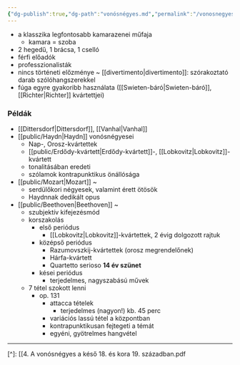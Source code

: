 ```yaml
---
{"dg-publish":true,"dg-path":"vonósnégyes.md","permalink":"/vonosnegyes/"}
---
```


- a klasszika legfontosabb kamarazenei műfaja
	- kamara = szoba
- 2 hegedű, 1 brácsa, 1 cselló
- férfi előadók
- professzionalisták
- nincs történeti előzménye
	~ [[divertimento\|divertimento]]: szórakoztató darab szólóhangszerekkel
- fúga egyre gyakoribb használata ([[Swieten-báró\|Swieten-báró]], [[Richter\|Richter]] kvártettjei)

### Példák

- [[Dittersdorf\|Dittersdorf]], [[Vanhal\|Vanhal]]
- [[public/Haydn\|Haydn]] vonósnégyesei
	- Nap-, Orosz-kvártettek
	- [[public/Erdődy-kvártett\|Erdődy-kvártett]]-, [[Lobkovitz\|Lobkovitz]]-kvártett
	- tonalitásában eredeti
	- szólamok kontrapunktikus önállósága
- [[public/Mozart\|Mozart]] ~
	- serdülőkori négyesek, valamint érett ötösök
	- Haydnnak dedikált opus
- [[public/Beethoven\|Beethoven]] ~
	- szubjektív kifejezésmód
	- korszakolás
		- első periódus
			- [[Lobkovitz\|Lobkovitz]]-kvártettek, 2 évig dolgozott rajtuk
		- középső periódus
			- Razumovszkij-kvártettek (orosz megrendelőnek)
			- Hárfa-kvártett
			- Quartetto serioso
		**14 év szünet**
		- kései periódus
			- terjedelmes, nagyszabású művek
	- 7 tétel szokott lenni
		- op. 131
			- attacca tételek
				- terjedelmes (nagyon!) kb. 45 perc
			- variációs lassú tétel a központban
			- kontrapunktikusan fejtegeti a témát
			- egyéni, gyötrelmes hangvétel

---
[^]: [[4. A vonósnégyes a késő 18. és kora 19. században.pdf